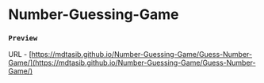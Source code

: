 # Number-Guessing-Game

### `Preview`

URL - [https://mdtasib.github.io/Number-Guessing-Game/Guess-Number-Game/](https://mdtasib.github.io/Number-Guessing-Game/Guess-Number-Game/)
